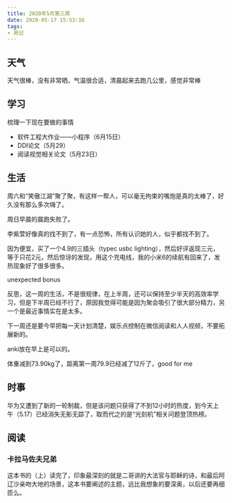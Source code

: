 ```yaml
---
title: 2020年5月第三周
date: 2020-05-17 15:53:16
tags:
- 周记
---
```


## 天气

天气很棒，没有非常晒，气温很合适，清晨起来去跑几公里，感觉非常棒

## 学习

梳理一下现在要做的事情

- 软件工程大作业——小程序（6月15日）
- DDI论文（5月29）
- 阅读视觉相关论文（5月23日）

## 生活

周六和“笑傲江湖”聚了聚，有这样一帮人，可以毫无拘束的嘴炮是真的太棒了，好久没有那么多次嗨了。

周日早晨的晨跑失败了。

李紫萱好像真的找不到了，有一点恐怖，所有认识她的人，似乎都找不到了。

因为便宜，买了一个4.9的三插头（typec usbc lighting），然后好评返现三元，等于只花2元，然后惊讶的发现，用这个充电线，我的小米6的续航有回来了，发热现象好了很多很多。

unexpected bonus

反思，这一周的生活，不是很规律，在上半周，还可以保持至少半天的高效率学习，但是下半周已经不行了，原因我觉得可能是因为聚会吸引了很大部分精力，另一个是最近事情实在是太多。

下一周还是要今早把每一天计划清楚，娱乐点控制在微信阅读和人人视频，不要拓展新的。

anki放在早上是可以的。

体重减到73.90kg了，距离第一周79.9已经减了12斤了，good for me

## 时事

华为又遭到了新的一轮制裁，但是该问题只获得了不到12小时的热度，到今天上午（5.17）已经消失无影无踪了，取而代之的是“光刻机”相关问题登顶热榜。

## 阅读

### 卡拉马佐夫兄弟

这本书的（上）读完了，印象最深刻的就是二哥讲的大法官与耶稣的诗，和最后阿辽沙亲吻大地的场景，这本书要阐述的主题，远比我想象的要深奥，以后还要再细匝么。